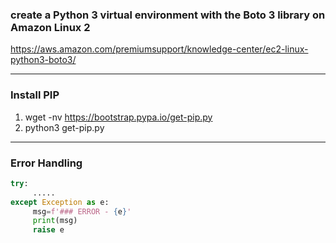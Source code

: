 ### create a Python 3 virtual environment with the Boto 3 library on Amazon Linux 2

https://aws.amazon.com/premiumsupport/knowledge-center/ec2-linux-python3-boto3/
___________________________________________________________________________________

### Install PIP

1) wget -nv https://bootstrap.pypa.io/get-pip.py
2) python3 get-pip.py
___________________________________________________________________________________

### Error Handling

```python
try:
     .....
except Exception as e:
     msg=f'### ERROR - {e}'
     print(msg)
     raise e
```
